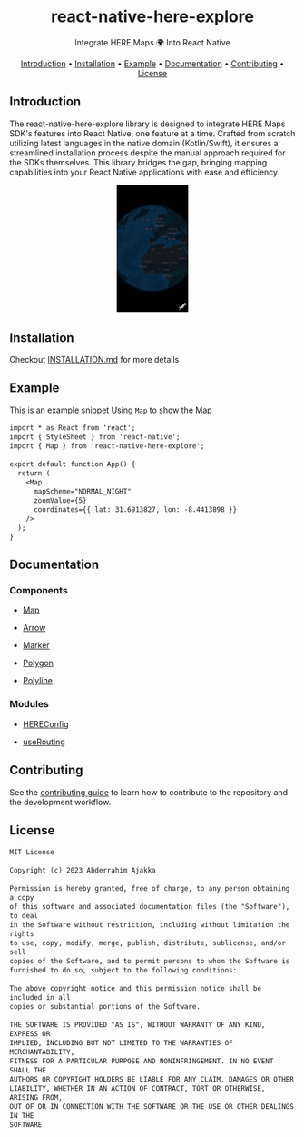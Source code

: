 <h1 align="center">
    <strong>react-native-here-explore</strong>
</h1>

<p align="center">
    Integrate HERE Maps 🌍 Into React Native
</p>

<div align="center">

[Introduction](#introduction) •
[Installation](#installation) •
[Example](#example) •
[Documentation](#documentation) •
[Contributing](#contributing) •
[License](#license)

</div>

## Introduction

The react-native-here-explore library is designed to integrate HERE Maps SDK's features into React Native, one feature at a time.
Crafted from scratch utilizing latest languages in the native domain (Kotlin/Swift), it ensures a streamlined installation process despite the manual approach required for the SDKs themselves.
This library bridges the gap, bringing mapping capabilities into your React Native applications with ease and efficiency.

<div align="center">
  <img src="docs/assets/screenshot.png" alt="Map Screenshot" title="Map Screenshot" width="25%">
</div>

## Installation

Checkout [INSTALLATION.md](docs/INSTALLATION.md) for more details

## Example

This is an example snippet Using `Map` to show the Map

```tsx
import * as React from 'react';
import { StyleSheet } from 'react-native';
import { Map } from 'react-native-here-explore';

export default function App() {
  return (
    <Map
      mapScheme="NORMAL_NIGHT"
      zoomValue={5}
      coordinates={{ lat: 31.6913827, lon: -8.4413898 }}
    />
  );
}
```

## Documentation

### Components

- [Map](docs/components/MapView.md)

- [Arrow](docs/components/ArrowView.md)

- [Marker](docs/components/MarkerView.md)

- [Polygon](docs/components/PolygonView.md)

- [Polyline](docs/components/PolylineView.md)

### Modules

- [HEREConfig](docs/modules/HEREConfig.md)

- [useRouting](docs/modules/useRouting.md)

## Contributing

See the [contributing guide](CONTRIBUTING.md) to learn how to contribute to the repository and the development workflow.

## License

```
MIT License

Copyright (c) 2023 Abderrahim Ajakka

Permission is hereby granted, free of charge, to any person obtaining a copy
of this software and associated documentation files (the "Software"), to deal
in the Software without restriction, including without limitation the rights
to use, copy, modify, merge, publish, distribute, sublicense, and/or sell
copies of the Software, and to permit persons to whom the Software is
furnished to do so, subject to the following conditions:

The above copyright notice and this permission notice shall be included in all
copies or substantial portions of the Software.

THE SOFTWARE IS PROVIDED "AS IS", WITHOUT WARRANTY OF ANY KIND, EXPRESS OR
IMPLIED, INCLUDING BUT NOT LIMITED TO THE WARRANTIES OF MERCHANTABILITY,
FITNESS FOR A PARTICULAR PURPOSE AND NONINFRINGEMENT. IN NO EVENT SHALL THE
AUTHORS OR COPYRIGHT HOLDERS BE LIABLE FOR ANY CLAIM, DAMAGES OR OTHER
LIABILITY, WHETHER IN AN ACTION OF CONTRACT, TORT OR OTHERWISE, ARISING FROM,
OUT OF OR IN CONNECTION WITH THE SOFTWARE OR THE USE OR OTHER DEALINGS IN THE
SOFTWARE.
```
